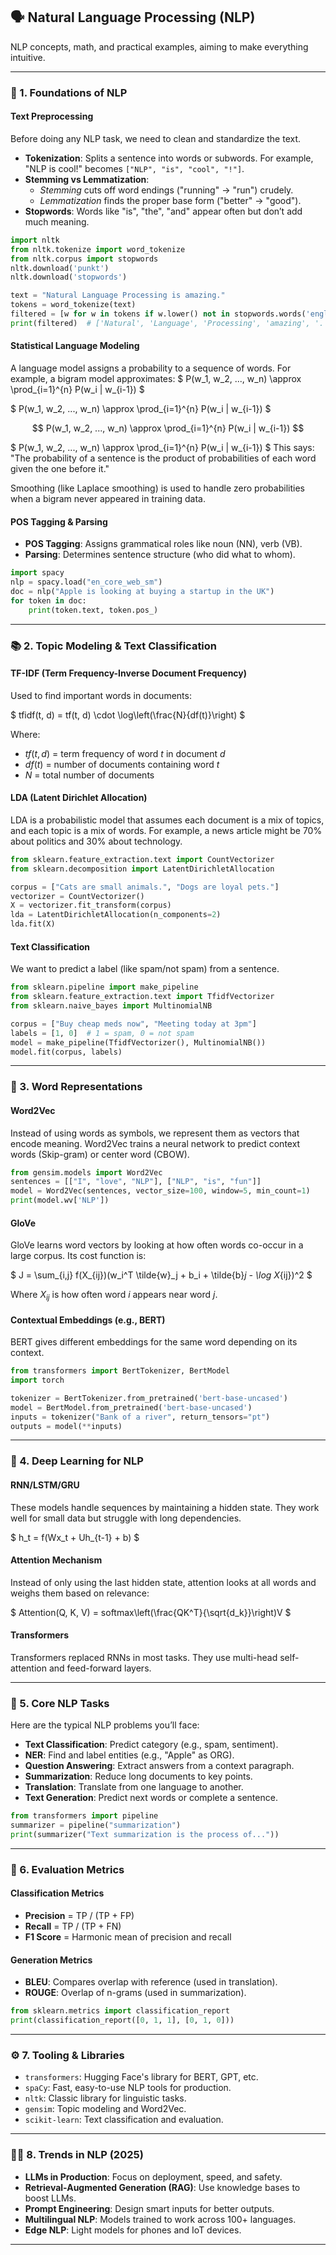 ## 🗣️ Natural Language Processing (NLP)

NLP concepts, math, and practical examples, aiming to make everything intuitive.

---

### 🧠 1. Foundations of NLP

#### **Text Preprocessing**

Before doing any NLP task, we need to clean and standardize the text.

- **Tokenization**: Splits a sentence into words or subwords. For example, "NLP is cool!" becomes `["NLP", "is", "cool", "!"]`.
- **Stemming vs Lemmatization**:
  - *Stemming* cuts off word endings ("running" → "run") crudely.
  - *Lemmatization* finds the proper base form ("better" → "good").
- **Stopwords**: Words like "is", "the", "and" appear often but don’t add much meaning.

```python
import nltk
from nltk.tokenize import word_tokenize
from nltk.corpus import stopwords
nltk.download('punkt')
nltk.download('stopwords')

text = "Natural Language Processing is amazing."
tokens = word_tokenize(text)
filtered = [w for w in tokens if w.lower() not in stopwords.words('english')]
print(filtered)  # ['Natural', 'Language', 'Processing', 'amazing', '.']
```

#### **Statistical Language Modeling**

A language model assigns a probability to a sequence of words. For example, a bigram model approximates:
$ P(w_1, w_2, ..., w_n) \approx \prod_{i=1}^{n} P(w_i | w_{i-1}) $

$ P(w_1, w_2, ..., w_n) \approx \prod_{i=1}^{n} P(w_i | w_{i-1}) $

$$ P(w_1, w_2, ..., w_n) \approx \prod_{i=1}^{n} P(w_i | w_{i-1}) $$

$ P(w_1, w_2, ..., w_n) \approx \prod_{i=1}^{n} P(w_i | w_{i-1}) $
This says: "The probability of a sentence is the product of probabilities of each word given the one before it."

Smoothing (like Laplace smoothing) is used to handle zero probabilities when a bigram never appeared in training data.

#### **POS Tagging & Parsing**

- **POS Tagging**: Assigns grammatical roles like noun (NN), verb (VB).
- **Parsing**: Determines sentence structure (who did what to whom).

```python
import spacy
nlp = spacy.load("en_core_web_sm")
doc = nlp("Apple is looking at buying a startup in the UK")
for token in doc:
    print(token.text, token.pos_)
```

---

### 📚 2. Topic Modeling & Text Classification

#### **TF-IDF (Term Frequency-Inverse Document Frequency)**

Used to find important words in documents:

$ tfidf(t, d) = tf(t, d) \cdot \log\left(\frac{N}{df(t)}\right) $

Where:
- $tf(t, d)$ = term frequency of word *t* in document *d*
- $df(t)$ = number of documents containing word *t*
- $N$ = total number of documents

#### **LDA (Latent Dirichlet Allocation)**

LDA is a probabilistic model that assumes each document is a mix of topics, and each topic is a mix of words. For example, a news article might be 70% about politics and 30% about technology.

```python
from sklearn.feature_extraction.text import CountVectorizer
from sklearn.decomposition import LatentDirichletAllocation

corpus = ["Cats are small animals.", "Dogs are loyal pets."]
vectorizer = CountVectorizer()
X = vectorizer.fit_transform(corpus)
lda = LatentDirichletAllocation(n_components=2)
lda.fit(X)
```

#### **Text Classification**

We want to predict a label (like spam/not spam) from a sentence.

```python
from sklearn.pipeline import make_pipeline
from sklearn.feature_extraction.text import TfidfVectorizer
from sklearn.naive_bayes import MultinomialNB

corpus = ["Buy cheap meds now", "Meeting today at 3pm"]
labels = [1, 0]  # 1 = spam, 0 = not spam
model = make_pipeline(TfidfVectorizer(), MultinomialNB())
model.fit(corpus, labels)
```

---

### 🧬 3. Word Representations

#### **Word2Vec**

Instead of using words as symbols, we represent them as vectors that encode meaning. Word2Vec trains a neural network to predict context words (Skip-gram) or center word (CBOW).

```python
from gensim.models import Word2Vec
sentences = [["I", "love", "NLP"], ["NLP", "is", "fun"]]
model = Word2Vec(sentences, vector_size=100, window=5, min_count=1)
print(model.wv['NLP'])
```

#### **GloVe**

GloVe learns word vectors by looking at how often words co-occur in a large corpus. Its cost function is:

$ J = \sum_{i,j} f(X_{ij})(w_i^T \tilde{w}_j + b_i + \tilde{b}_j - \log X_{ij})^2 $

Where $X_{ij}$ is how often word $i$ appears near word $j$.

#### **Contextual Embeddings (e.g., BERT)**

BERT gives different embeddings for the same word depending on its context.

```python
from transformers import BertTokenizer, BertModel
import torch

tokenizer = BertTokenizer.from_pretrained('bert-base-uncased')
model = BertModel.from_pretrained('bert-base-uncased')
inputs = tokenizer("Bank of a river", return_tensors="pt")
outputs = model(**inputs)
```

---

### 🤖 4. Deep Learning for NLP

#### **RNN/LSTM/GRU**

These models handle sequences by maintaining a hidden state. They work well for small data but struggle with long dependencies.

$ h_t = f(Wx_t + Uh_{t-1} + b) $

#### **Attention Mechanism**

Instead of only using the last hidden state, attention looks at all words and weighs them based on relevance:

$ Attention(Q, K, V) = softmax\left(\frac{QK^T}{\sqrt{d_k}}\right)V $

#### **Transformers**

Transformers replaced RNNs in most tasks. They use multi-head self-attention and feed-forward layers.

---

### 💬 5. Core NLP Tasks

Here are the typical NLP problems you’ll face:

- **Text Classification**: Predict category (e.g., spam, sentiment).
- **NER**: Find and label entities (e.g., "Apple" as ORG).
- **Question Answering**: Extract answers from a context paragraph.
- **Summarization**: Reduce long documents to key points.
- **Translation**: Translate from one language to another.
- **Text Generation**: Predict next words or complete a sentence.

```python
from transformers import pipeline
summarizer = pipeline("summarization")
print(summarizer("Text summarization is the process of..."))
```

---

### 🧪 6. Evaluation Metrics

#### **Classification Metrics**
- **Precision** = TP / (TP + FP)
- **Recall** = TP / (TP + FN)
- **F1 Score** = Harmonic mean of precision and recall

#### **Generation Metrics**
- **BLEU**: Compares overlap with reference (used in translation).
- **ROUGE**: Overlap of n-grams (used in summarization).

```python
from sklearn.metrics import classification_report
print(classification_report([0, 1, 1], [0, 1, 0]))
```

---

### ⚙️ 7. Tooling & Libraries

- `transformers`: Hugging Face's library for BERT, GPT, etc.
- `spaCy`: Fast, easy-to-use NLP tools for production.
- `nltk`: Classic library for linguistic tasks.
- `gensim`: Topic modeling and Word2Vec.
- `scikit-learn`: Text classification and evaluation.

---

### 🧑‍🔬 8. Trends in NLP (2025)

- **LLMs in Production**: Focus on deployment, speed, and safety.
- **Retrieval-Augmented Generation (RAG)**: Use knowledge bases to boost LLMs.
- **Prompt Engineering**: Design smart inputs for better outputs.
- **Multilingual NLP**: Models trained to work across 100+ languages.
- **Edge NLP**: Light models for phones and IoT devices.

---

